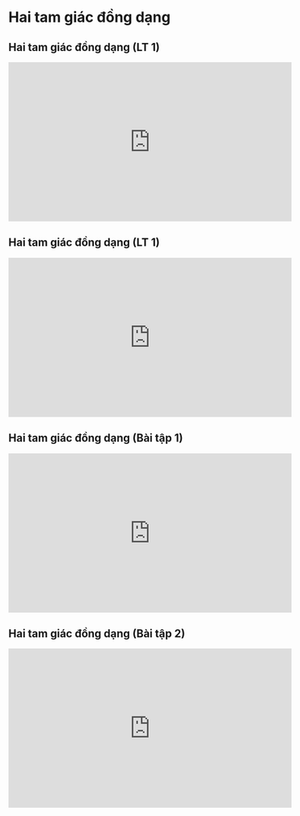 # Hai tam giác đồng dạng
## Hai tam giác đồng dạng (LT 1)
<iframe width="560" height="315" src="https://www.youtube.com/embed/t_hfZuFvXpU?si=GFYdRXcbwd2XUZI0" title="YouTube video player" frameborder="0" allow="accelerometer; autoplay; clipboard-write; encrypted-media; gyroscope; picture-in-picture; web-share" referrerpolicy="strict-origin-when-cross-origin" allowfullscreen></iframe>

## Hai tam giác đồng dạng (LT 1)
<iframe width="560" height="315" src="https://www.youtube.com/embed/KSlaZVuDRXA?si=xtAQq-dyA_uaHC9o" title="YouTube video player" frameborder="0" allow="accelerometer; autoplay; clipboard-write; encrypted-media; gyroscope; picture-in-picture; web-share" referrerpolicy="strict-origin-when-cross-origin" allowfullscreen></iframe>


## Hai tam giác đồng dạng (Bài tập 1)
<iframe width="560" height="315" src="https://www.youtube.com/embed/aSM2bFnvx68?si=4_ERhGv_l-D3AHaL" title="YouTube video player" frameborder="0" allow="accelerometer; autoplay; clipboard-write; encrypted-media; gyroscope; picture-in-picture; web-share" referrerpolicy="strict-origin-when-cross-origin" allowfullscreen></iframe>

## Hai tam giác đồng dạng (Bài tập 2)
<iframe width="560" height="315" src="https://www.youtube.com/embed/KpR3eLlrhRY?si=UHYe3Uf7BMOzzZtn" title="YouTube video player" frameborder="0" allow="accelerometer; autoplay; clipboard-write; encrypted-media; gyroscope; picture-in-picture; web-share" referrerpolicy="strict-origin-when-cross-origin" allowfullscreen></iframe>